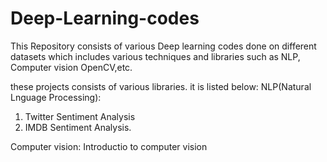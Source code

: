 # Deep-Learning-codes
This Repository consists of various Deep learning codes done on different datasets which includes various techniques and libraries such as NLP, Computer vision OpenCV,etc.

these projects consists of various libraries. it is listed below:
NLP(Natural Lnguage Processing):
1. Twitter Sentiment Analysis
2. IMDB Sentiment Analysis.

Computer vision:
Introductio to computer vision


